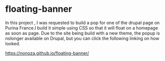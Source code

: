 # floating-banner


In this project , I was requested to build a pop for one of the drupal page on Purina France.I build it simple using CSS so that it will float on a homepage as soon as page. Due to the site being build with a new theme, the popup is nolonger available on Drupal, but you can click the following linking on how looked.

https://nonoza.github.io/floating-banner/
